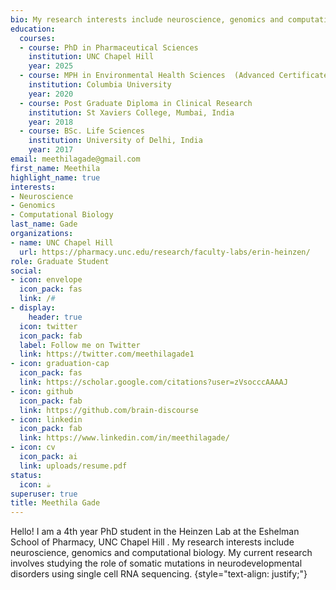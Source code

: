 ```yaml
---
bio: My research interests include neuroscience, genomics and computational biology.
education:
  courses:
  - course: PhD in Pharmaceutical Sciences
    institution: UNC Chapel Hill
    year: 2025
  - course: MPH in Environmental Health Sciences  (Advanced Certificate in Toxicology)
    institution: Columbia University
    year: 2020
  - course: Post Graduate Diploma in Clinical Research
    institution: St Xaviers College, Mumbai, India
    year: 2018
  - course: BSc. Life Sciences
    institution: University of Delhi, India
    year: 2017
email: meethilagade@gmail.com
first_name: Meethila
highlight_name: true
interests:
- Neuroscience
- Genomics
- Computational Biology
last_name: Gade
organizations:
- name: UNC Chapel Hill
  url: https://pharmacy.unc.edu/research/faculty-labs/erin-heinzen/
role: Graduate Student
social:
- icon: envelope
  icon_pack: fas
  link: /#
- display:
    header: true
  icon: twitter
  icon_pack: fab
  label: Follow me on Twitter
  link: https://twitter.com/meethilagade1
- icon: graduation-cap
  icon_pack: fas
  link: https://scholar.google.com/citations?user=zVsocccAAAAJ
- icon: github
  icon_pack: fab
  link: https://github.com/brain-discourse
- icon: linkedin
  icon_pack: fab
  link: https://www.linkedin.com/in/meethilagade/
- icon: cv
  icon_pack: ai
  link: uploads/resume.pdf
status:
  icon: ☕️
superuser: true
title: Meethila Gade
---
```


Hello! I am a 4th year PhD student in the Heinzen Lab at the Eshelman School of Pharmacy, UNC Chapel Hill . My research interests include neuroscience, genomics and computational biology. My current research involves studying the role of somatic mutations in neurodevelopmental disorders using single cell RNA sequencing. 
{style="text-align: justify;"}

